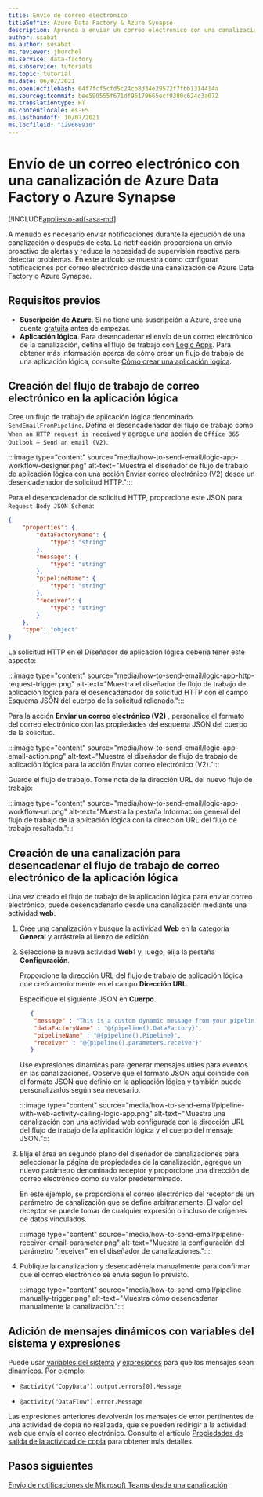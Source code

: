 ```yaml
---
title: Envío de correo electrónico
titleSuffix: Azure Data Factory & Azure Synapse
description: Aprenda a enviar un correo electrónico con una canalización Azure Data Factory o Azure Synapse.
author: ssabat
ms.author: susabat
ms.reviewer: jburchel
ms.service: data-factory
ms.subservice: tutorials
ms.topic: tutorial
ms.date: 06/07/2021
ms.openlocfilehash: 64f7fcf5cfd5c24cb8d34e29572f7fbb1314414a
ms.sourcegitcommit: bee590555f671df96179665ecf9380c624c3a072
ms.translationtype: HT
ms.contentlocale: es-ES
ms.lasthandoff: 10/07/2021
ms.locfileid: "129668910"
---
```

# <a name="send-an-email-with-an-azure-data-factory-or-azure-synapse-pipeline"></a>Envío de un correo electrónico con una canalización de Azure Data Factory o Azure Synapse

[!INCLUDE[appliesto-adf-asa-md](includes/appliesto-adf-asa-md.md)]

A menudo es necesario enviar notificaciones durante la ejecución de una canalización o después de esta. La notificación proporciona un envío proactivo de alertas y reduce la necesidad de supervisión reactiva para detectar problemas.  En este artículo se muestra cómo configurar notificaciones por correo electrónico desde una canalización de Azure Data Factory o Azure Synapse. 

## <a name="prerequisites"></a>Requisitos previos

- **Suscripción de Azure**. Si no tiene una suscripción a Azure, cree una cuenta [gratuita](https://azure.microsoft.com/free/) antes de empezar.
- **Aplicación lógica**. Para desencadenar el envío de un correo electrónico de la canalización, defina el flujo de trabajo con [Logic Apps](../logic-apps/logic-apps-overview.md). Para obtener más información acerca de cómo crear un flujo de trabajo de una aplicación lógica, consulte [Cómo crear una aplicación lógica](../logic-apps/quickstart-create-first-logic-app-workflow.md).

## <a name="create-the-email-workflow-in-your-logic-app"></a>Creación del flujo de trabajo de correo electrónico en la aplicación lógica

Cree un flujo de trabajo de aplicación lógica denominado `SendEmailFromPipeline`. Defina el desencadenador del flujo de trabajo como `When an HTTP request is received` y agregue una acción de `Office 365 Outlook – Send an email (V2)`.

:::image type="content" source="media/how-to-send-email/logic-app-workflow-designer.png" alt-text="Muestra el diseñador de flujo de trabajo de aplicación lógica con una acción Enviar correo electrónico (V2) desde un desencadenador de solicitud HTTP.":::

Para el desencadenador de solicitud HTTP, proporcione este JSON para `Request Body JSON Schema`:

```json
{
    "properties": {
        "dataFactoryName": {
            "type": "string"
        },
        "message": {
            "type": "string"
        },
        "pipelineName": {
            "type": "string"
        },
        "receiver": {
            "type": "string"
        }
    },
    "type": "object"
}
```

La solicitud HTTP en el Diseñador de aplicación lógica debería tener este aspecto:

:::image type="content" source="media/how-to-send-email/logic-app-http-request-trigger.png" alt-text="Muestra el diseñador de flujo de trabajo de aplicación lógica para el desencadenador de solicitud HTTP con el campo Esquema JSON del cuerpo de la solicitud rellenado.":::

Para la acción **Enviar un correo electrónico (V2)** , personalice el formato del correo electrónico con las propiedades del esquema JSON del cuerpo de la solicitud.

:::image type="content" source="media/how-to-send-email/logic-app-email-action.png" alt-text="Muestra el diseñador de flujo de trabajo de aplicación lógica para la acción Enviar correo electrónico (V2).":::

Guarde el flujo de trabajo. Tome nota de la dirección URL del nuevo flujo de trabajo:

:::image type="content" source="media/how-to-send-email/logic-app-workflow-url.png" alt-text="Muestra la pestaña Información general del flujo de trabajo de la aplicación lógica con la dirección URL del flujo de trabajo resaltada.":::

## <a name="create-a-pipeline-to-trigger-your-logic-app-email-workflow"></a>Creación de una canalización para desencadenar el flujo de trabajo de correo electrónico de la aplicación lógica

Una vez creado el flujo de trabajo de la aplicación lógica para enviar correo electrónico, puede desencadenarlo desde una canalización mediante una actividad **web**.  

1. Cree una canalización y busque la actividad **Web** en la categoría **General** y arrástrela al lienzo de edición.

1. Seleccione la nueva actividad **Web1** y, luego, elija la pestaña **Configuración**.

   Proporcione la dirección URL del flujo de trabajo de aplicación lógica que creó anteriormente en el campo **Dirección URL**.

   Especifique el siguiente JSON en **Cuerpo**.
    ```json
       {
        "message" : "This is a custom dynamic message from your pipeline with run ID @{pipeline().RunId}.",
        "dataFactoryName" : "@{pipeline().DataFactory}", 
        "pipelineName" : "@{pipeline().Pipeline}", 
        "receiver" : "@{pipeline().parameters.receiver}"
       }
    ```
    
    Use expresiones dinámicas para generar mensajes útiles para eventos en las canalizaciones.  Observe que el formato JSON aquí coincide con el formato JSON que definió en la aplicación lógica y también puede personalizarlos según sea necesario.
    
    :::image type="content" source="media/how-to-send-email/pipeline-with-web-activity-calling-logic-app.png" alt-text="Muestra una canalización con una actividad web configurada con la dirección URL del flujo de trabajo de la aplicación lógica y el cuerpo del mensaje JSON.":::

1. Elija el área en segundo plano del diseñador de canalizaciones para seleccionar la página de propiedades de la canalización, agregue un nuevo parámetro denominado receptor y proporcione una dirección de correo electrónico como su valor predeterminado.
   
   En este ejemplo, se proporciona el correo electrónico del receptor de un parámetro de canalización que se define arbitrariamente.  El valor del receptor se puede tomar de cualquier expresión o incluso de orígenes de datos vinculados.

   :::image type="content" source="media/how-to-send-email/pipeline-receiver-email-parameter.png" alt-text="Muestra la configuración del parámetro &quot;receiver&quot; en el diseñador de canalizaciones.":::

1. Publique la canalización y desencadénela manualmente para confirmar que el correo electrónico se envía según lo previsto.

   :::image type="content" source="media/how-to-send-email/pipeline-manually-trigger.png" alt-text="Muestra cómo desencadenar manualmente la canalización."::: 

## <a name="add-dynamic-messages-with-system-variables-and-expressions"></a>Adición de mensajes dinámicos con variables del sistema y expresiones

Puede usar [variables del sistema](control-flow-system-variables.md) y [expresiones](control-flow-expression-language-functions.md) para que los mensajes sean dinámicos. Por ejemplo:  

-   ``@activity("CopyData").output.errors[0].Message``

-   ``@activity("DataFlow").error.Message``

Las expresiones anteriores devolverán los mensajes de error pertinentes de una actividad de copia no realizada, que se pueden redirigir a la actividad web que envía el correo electrónico. Consulte el artículo [Propiedades de salida de la actividad de copia](copy-activity-monitoring.md) para obtener más detalles.

## <a name="next-steps"></a>Pasos siguientes

[Envío de notificaciones de Microsoft Teams desde una canalización](how-to-send-notifications-to-teams.md)
